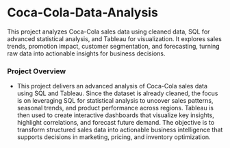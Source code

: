 # Coca-Cola-Data-Analysis
This project analyzes Coca-Cola sales data using cleaned data, SQL for advanced statistical analysis, and Tableau for visualization. It explores sales trends, promotion impact, customer segmentation, and forecasting, turning raw data into actionable insights for business decisions.

### Project Overview

  - This project delivers an advanced analysis of Coca-Cola sales data using SQL and Tableau. Since the dataset is already cleaned, the focus is on leveraging SQL for statistical analysis to uncover     sales patterns, seasonal trends, and product performance across regions. Tableau is then used to create interactive dashboards that visualize key insights, highlight correlations, and forecast       future demand. The objective is to transform structured sales data into actionable business intelligence that supports decisions in marketing, pricing, and inventory optimization.
